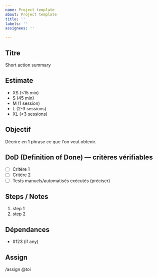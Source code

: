 ```yaml
---
name: Project template
about: Project template
title: ''
labels: ''
assignees: ''

---
```


## Titre
Short action summary

## Estimate
- XS (<15 min)
- S (45 min)
- M (1 session)
- L (2-3 sessions)
- XL (>3 sessions)

## Objectif
Décrire en 1 phrase ce que l'on veut obtenir.

## DoD (Definition of Done) — critères vérifiables
- [ ] Critère 1
- [ ] Critère 2
- [ ] Tests manuels/automatisés exécutés (préciser)

## Steps / Notes
1. step 1
2. step 2

## Dépendances
- #123 (if any)

## Assign
/assign @toi
